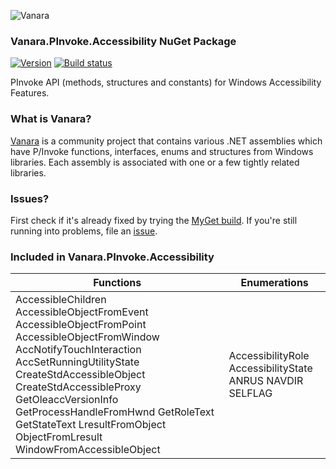 ﻿![Vanara](https://raw.githubusercontent.com/dahall/Vanara/master/docs/icons/VanaraHeading.png)
### **Vanara.PInvoke.Accessibility NuGet Package**
[![Version](https://img.shields.io/nuget/v/Vanara.PInvoke.Accessibility?label=NuGet&style=flat-square)](https://github.com/dahall/Vanara/releases)
[![Build status](https://github.com/dahall/Vanara/actions/workflows/cibuild.yml/badge.svg?branch=master)](https://github.com/dahall/Vanara/actions/workflows/cibuild.yml)

PInvoke API (methods, structures and constants) for Windows Accessibility Features.

### **What is Vanara?**

[Vanara](https://github.com/dahall/Vanara) is a community project that contains various .NET assemblies which have P/Invoke functions, interfaces, enums and structures from Windows libraries. Each assembly is associated with one or a few tightly related libraries.

### **Issues?**

First check if it's already fixed by trying the [MyGet build](https://www.myget.org/feed/Packages/vanara).
If you're still running into problems, file an [issue](https://github.com/dahall/Vanara/issues).

### **Included in Vanara.PInvoke.Accessibility**

Functions | Enumerations
--- | ---
AccessibleChildren AccessibleObjectFromEvent AccessibleObjectFromPoint AccessibleObjectFromWindow AccNotifyTouchInteraction AccSetRunningUtilityState CreateStdAccessibleObject CreateStdAccessibleProxy GetOleaccVersionInfo GetProcessHandleFromHwnd GetRoleText GetStateText LresultFromObject ObjectFromLresult WindowFromAccessibleObject  | AccessibilityRole AccessibilityState ANRUS NAVDIR SELFLAG           
